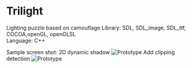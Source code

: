 Trilight
========

Lighting puzzle based on camouflage
Library: SDL, SDL_image, SDL_ttf, COCOA,openGL, openGLSL  
Language: C++  
  
Sample screen shot:
2D dynamic shadow
![Prototype](https://raw.github.com/yugiohatemu/Trilight/master/screenshot/screenshot0.png)
Add clipping detection
![Prototype](https://raw.github.com/yugiohatemu/Trilight/master/screenshot/screenshot1.png)
